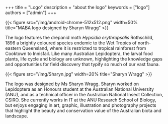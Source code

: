 +++
title = "Logo"
description = "about the logo"
keywords = ["logo"]
authors = ["admin"]
+++

{{< figure src="/img/android-chrome-512x512.png" width=50% title="MABA logo designed by Sharyn Wragg"  >}}

The logo features the drepanid moth _Hypsidia erythropsalis_ Rothschild, 1896 a brightly coloured species endemic to the Wet Tropics of north-eastern Queensland, where it is restricted to tropical rainforest from Cooktown to Innisfail. Like many Australian Lepidoptera, the larval food plants, life cycle and biology are unknown, highlighting the knowledge gaps and opportunities for field discovery that typify so much of our vast fauna. 

{{< figure src="/img/Sharyn.jpg" width=20% title="Sharyn Wragg"  >}}

The logo was designed by Ms Sharyn Wragg. Sharyn worked on Lepidoptera as an Honours student at the Australian National University (ANU), and as a technical officer in the Australian National Insect Collection, CSIRO. She currently works in IT at the ANU Research School of Biology, but enjoys engaging in art, graphic, illustration and photography projects that highlight the beauty and conservation value of the Australian biota and landscape. 